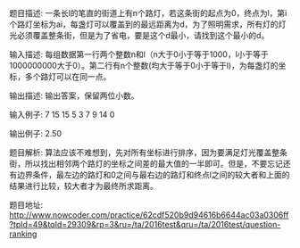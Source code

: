 ﻿题目描述:
一条长l的笔直的街道上有n个路灯，若这条街的起点为0，终点为l，第i个路灯坐标为ai，每盏灯可以覆盖到的最远距离为d，为了照明需求，所有灯的灯光必须覆盖整条街，但是为了省电，要是这个d最小，请找到这个最小的d。

输入描述:
每组数据第一行两个整数n和l（n大于0小于等于1000，l小于等于1000000000大于0）。第二行有n个整数(均大于等于0小于等于l)，为每盏灯的坐标，多个路灯可以在同一点。

输出描述:
输出答案，保留两位小数。

输入例子:
7 15
15 5 3 7 9 14 0

输出例子:
2.50

题目解析:
算法应该不难想到，先对所有坐标进行排序，因为要满足灯光覆盖整条街，所以找出相邻两个路灯的坐标之间差的最大值的一半即可。但是，不要忘记还有边界条件，最左边的路灯和0之间与最右边的路灯和终点l之间的较大者和上面的结果进行比较，较大者才为最终所求距离。

题目地址:
http://www.nowcoder.com/practice/62cdf520b9d94616b6644ac03a0306ff?tpId=49&tqId=29309&rp=3&ru=/ta/2016test&qru=/ta/2016test/question-ranking